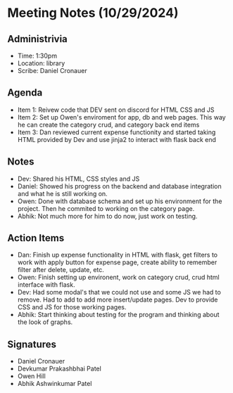 # Meeting Notes (10/29/2024)

## Administrivia
* Time: 1:30pm
* Location: library
* Scribe: Daniel Cronauer

## Agenda

- Item 1: Reivew code that DEV sent on discord for HTML CSS and JS
- Item 2: Set up Owen's enviroment for app, db and web pages. This way he can create the category crud, and category back end items
- Item 3: Dan reviewed current expense functionity and started taking HTML provided by Dev and use jinja2 to interact with flask back end

## Notes
- Dev: Shared his HTML, CSS styles and JS
- Daniel: Showed his progress on the backend and database integration and what he is still working on.
- Owen: Done with database schema and set up his environment for the project. Then he commited to working on the category page.
- Abhik: Not much more for him to do now, just work on testing.


## Action Items
- Dan: Finish up expense functionality in HTML with flask, get filters to work with apply button for expense page, create ability to remember filter after delete, update, etc.
- Owen: Finish setting up environent, work on category crud, crud html interface with flask.
- Dev: Had some modal's that we could not use and some JS we had to remove. Had to add to add more insert/update pages. Dev to provide CSS and JS for those working pages.
- Abhik: Start thinking about testing for the program and thinking about the look of graphs. 


## Signatures
- Daniel Cronauer
- Devkumar Prakashbhai Patel
- Owen Hill
- Abhik Ashwinkumar Patel
